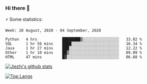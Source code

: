 ### Hi there 👋

⚡ Some statistics:

<!--START_SECTION:waka-->
```text
Week: 28 August, 2020 - 04 September, 2020

Python   4 hrs           ████████▒░░░░░░░░░░░░░░░░   33.82 % 
SQL      1 hr 56 mins    ████░░░░░░░░░░░░░░░░░░░░░   16.34 % 
Java     1 hr 27 mins    ███░░░░░░░░░░░░░░░░░░░░░░   12.22 % 
Other    1 hr 10 mins    ██▒░░░░░░░░░░░░░░░░░░░░░░   09.89 % 
HTML     47 mins         █▓░░░░░░░░░░░░░░░░░░░░░░░   06.68 % 
```
<!--END_SECTION:waka-->

[![Jiezhi's github stats](https://github-readme-stats.vercel.app/api?username=Jiezhi&show_icons=true)](https://github.com/Jiezhi/github-readme-stats)

[![Top Langs](https://github-readme-stats.vercel.app/api/top-langs/?username=Jiezhi&hide=javascript,html)](https://github.com/Jiezhi/github-readme-stats)
<!--
**Jiezhi/Jiezhi** is a ✨ _special_ ✨ repository because its `README.md` (this file) appears on your GitHub profile.

Here are some ideas to get you started:

- 🔭 I’m currently working on ...
- 🌱 I’m currently learning ...
- 👯 I’m looking to collaborate on ...
- 🤔 I’m looking for help with ...
- 💬 Ask me about ...
- 📫 How to reach me: ...
- 😄 Pronouns: ...
- ⚡ Fun fact: ...
-->


